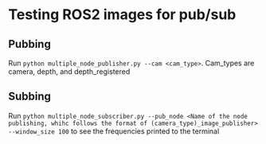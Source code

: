 # Testing ROS2 images for pub/sub

## Pubbing
Run `python multiple_node_publisher.py --cam <cam_type>`. Cam_types are camera, depth, and depth_registered
## Subbing
Run `python multiple_node_subscriber.py --pub_node <Name of the node publishing, whihc follows the format of (camera_type)_image_publisher> --window_size 100` to see the frequencies printed to the terminal 